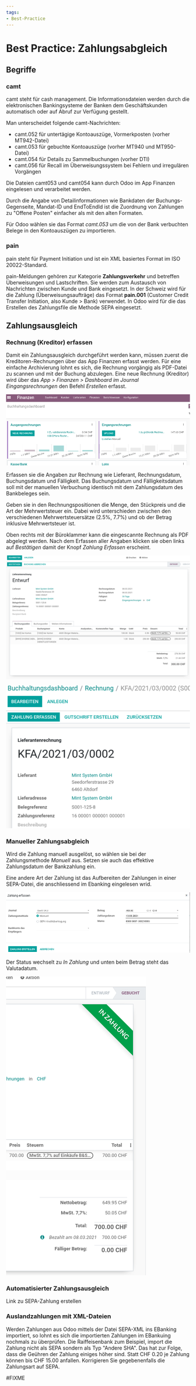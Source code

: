 ```yaml
---
tags:
- Best-Practice
---
```

# Best Practice: Zahlungsabgleich

## Begriffe

### camt

camt steht für cash management. Die Informationsdateien werden durch die elektronischen Bankingsysteme der Banken dem Geschäftskunden automatisch oder auf Abruf zur Verfügung gestellt. 

Man unterscheidet folgende camt-Nachrichten:
- camt.052 für untertägige Kontoauszüge, Vormerkposten (vorher MT942-Datei)
- camt.053 für gebuchte Kontoauszüge (vorher MT940 und MT950-Datei)
- camt.054 für Details zu Sammelbuchungen (vorher DTI)
- camt.056 für Recall im Überweisungssystem bei Fehlern und irregulären Vorgängen
 
Die Dateien camt053 und camt054 kann durch Odoo im App Finanzen eingelesen und verarbeitet werden. 

Durch die Angabe von Detailinformationen wie Bankdaten der Buchungs-Gegenseite, Mandat-ID und EndToEndId ist die Zuordnung von Zahlungen zu "Offene Posten" einfacher als mit den alten Formaten.

Für Odoo wählen sie das Format *camt.053* um die von der Bank verbuchten Belege in den Kontoauszügen zu importieren. 

### pain 

pain steht für Payment Initiation und ist ein XML basiertes Format im ISO 20022-Standard.

pain-Meldungen gehören zur Kategorie **Zahlungsverkehr** und betreffen Überweisungen und Lastschriften. Sie werden zum Austausch von Nachrichten zwischen Kunde und Bank eingesetzt. In der Schweiz wird für die Zahlung (Überweisungsaufträge) das Format **pain.001** (Customer Credit Transfer Initiation, also Kunde > Bank) verwendet.
In Odoo wird für die das Erstellen des Zahlungsfile die Methode SEPA eingesetzt. 

## Zahlungsausgleich

### Rechnung (Kreditor) erfassen

Damit ein Zahlungsausgleich durchgeführt werden kann, müssen zuerst die   Kreditoren-Rechnungen über das App Finanzen erfasst werden. Für eine einfache Archivierung lohnt es sich, die Rechnung vorgängig als PDF-Datei zu scannen und mit der Buchung abzulegen. Eine neue Rechnung (Kreditor) wird über das *App > Finanzen > Dashboard im Journal Eingangsrechnungen* den Befehl *Erstellen* erfasst.

![](assets/Best%20Practice%20Zahlungsabgleich%20Dashboard.png)

Erfassen sie die Angaben zur Rechnung wie Lieferant, Rechnungsdatum, Buchungsdatum und Fälligkeit. Das Buchungsdatum und Fälligkeitsdatum soll mit der manuellen Verbuchung identisch mit dem Zahlungsdatum des Bankbeleges sein.
    
Geben sie in den Rechnungspositionen die Menge, den Stückpreis und die Art der Mehrwertsteuer ein. Dabei wird unterschieden zwischen den verschiedenen Mehrwertsteuersätze (2.5%, 7.7%) und ob der Betrag inklusive Mehrwertsteuer ist.

Oben rechts mit der Büroklammer kann die eingescannte Rechnung als PDF abgelegt werden. Nach dem Erfassen aller Angaben klicken sie oben links auf *Bestätigen* damit der Knopf *Zahlung Erfassen* erscheint.

![](assets/Best%20Practice%20Zahlungsabgleich%20Entwurf.png)

![](assets/Best%20Practice%20Zahlungsabgleich%20Rechnung.png)

### Manueller Zahlungsabgleich

Wird die Zahlung manuell ausgelöst, so wählen sie bei der Zahlungsmethode *Manuell* aus. Setzen sie auch das effektive Zahlungsdatum der Bankzahlung ein.

Eine andere Art der Zahlung ist das Aufbereiten der Zahlungen in einer SEPA-Datei, die anschliessend im Ebanking eingelesen wrid.

![](assets/Best%20Practice%20Zahlungsabgleich%20Zahlung.png)

Der Status wechselt zu *In Zahlung* und unten beim Betrag steht das Valutadatum.

![](assets/Best%20Practice%20Zahlungsabgleich%20In%20Zahlung.png)
    
### Automatisierter Zahlungsausgleich

Link zu SEPA-Zahlung erstellen

### Auslandzahlungen mit XML-Dateien

Werden Zahlungen aus Odoo mittels der Datei SEPA-XML ins EBanking importiert, so lohnt es sich die importierten Zahlungen im EBankuing nochmals zu überprüfen.
Die Raiffeisenbank zum Beispiel, import die Zahlung nicht als SEPA sondern als Typ "Andere SHA". Das hat zur Folge, dass die Geühren der Zahlung einiges höher sind. Statt CHF 0.20 je Zahlung können bis CHF 15.00 anfallen. Korrigieren Sie gegebenenfalls die Zahlungsart auf SEPA.


#FIXME 

